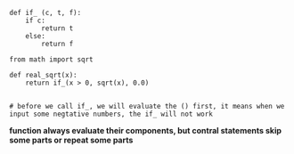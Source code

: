 ```
def if_ (c, t, f):
	if c:
		return t
	else:
		return f

from math import sqrt

def real_sqrt(x):
	return if_(x > 0, sqrt(x), 0.0)


# before we call if_, we will evaluate the () first, it means when we input some negtative numbers, the if_ will not work
```

**function always evaluate their components, but contral statements skip some parts or repeat some parts**